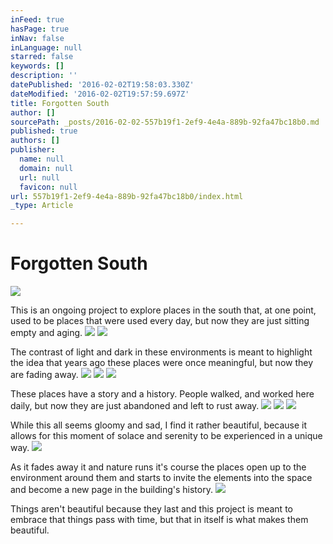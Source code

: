 ```yaml
---
inFeed: true
hasPage: true
inNav: false
inLanguage: null
starred: false
keywords: []
description: ''
datePublished: '2016-02-02T19:58:03.330Z'
dateModified: '2016-02-02T19:57:59.697Z'
title: Forgotten South
author: []
sourcePath: _posts/2016-02-02-557b19f1-2ef9-4e4a-889b-92fa47bc18b0.md
published: true
authors: []
publisher:
  name: null
  domain: null
  url: null
  favicon: null
url: 557b19f1-2ef9-4e4a-889b-92fa47bc18b0/index.html
_type: Article

---
```

# Forgotten South
![](https://the-grid-user-content.s3-us-west-2.amazonaws.com/2e46ec89-c1c8-40fa-b993-81cdde52df4b.jpg)

This is an ongoing project to explore places in the south that, at one point, used to be places that were used every day, but now they are just sitting empty and aging.  ![](https://the-grid-user-content.s3-us-west-2.amazonaws.com/1317036e-73ff-431b-ac52-c77a18476f85.jpg)
![](https://the-grid-user-content.s3-us-west-2.amazonaws.com/cba54869-e3d6-4b75-8f69-b69ccec6dc8b.jpg)

The contrast of light and dark in these environments is meant to highlight the idea that years ago these places were once meaningful, but now they are fading away.
![](https://the-grid-user-content.s3-us-west-2.amazonaws.com/8628314b-e122-416e-bcdd-36304aa25d26.jpg)
![](https://the-grid-user-content.s3-us-west-2.amazonaws.com/465e5567-791d-4683-9c26-82a37333c1df.jpg)
![](https://the-grid-user-content.s3-us-west-2.amazonaws.com/75742aa1-3749-4b22-8be4-777a23e6c050.jpg)

These places have a story and a history. People walked, and worked here daily, but now they are just abandoned and left to rust away.
![](https://the-grid-user-content.s3-us-west-2.amazonaws.com/c8f537d5-8ab6-4690-aadb-487cacc01dd4.jpg)
![](https://the-grid-user-content.s3-us-west-2.amazonaws.com/058825b5-448e-4dbd-bc24-0cc1cacbc368.jpg)
![](https://the-grid-user-content.s3-us-west-2.amazonaws.com/ef73ba85-c09f-4a72-9152-7a270677439b.jpg)

While this all seems gloomy and sad, I find it rather beautiful, because it allows for this moment of solace and serenity to be experienced in a unique way.
![](https://the-grid-user-content.s3-us-west-2.amazonaws.com/9285d8ce-438f-492c-b9ca-fe746ff3d12f.jpg)

As it fades away it and nature runs it's course the places open up to the environment around them and starts to invite the elements into the space and become a new page in the building's history.
![](https://the-grid-user-content.s3-us-west-2.amazonaws.com/a3ad97d6-9a6b-48a2-9dbf-943f73f7f536.jpg)

Things aren't beautiful because they last and this project is meant to embrace that things pass with time, but that in itself is what makes them beautiful.
